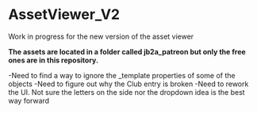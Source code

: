# AssetViewer_V2
 Work in progress for the new version of the asset viewer

**The assets are located in a folder called jb2a_patreon but only the free ones are in this repository.**

-Need to find a way to ignore the _template properties of some of the objects
-Need to figure out why the Club entry is broken
-Need to rework the UI. Not sure the letters on the side nor the dropdown idea is the best way forward

